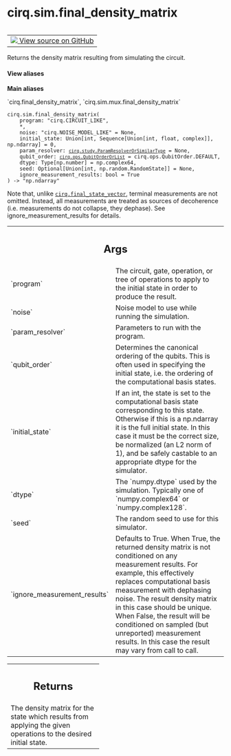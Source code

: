 <div itemscope itemtype="http://developers.google.com/ReferenceObject">
<meta itemprop="name" content="cirq.sim.final_density_matrix" />
<meta itemprop="path" content="Stable" />
</div>

# cirq.sim.final_density_matrix

<!-- Insert buttons and diff -->

<table class="tfo-notebook-buttons tfo-api" align="left">

<td>
  <a target="_blank" href="https://github.com/quantumlib/cirq/tree/master/cirq/sim/mux.py">
    <img src="https://www.tensorflow.org/images/GitHub-Mark-32px.png" />
    View source on GitHub
  </a>
</td>
</table>



Returns the density matrix resulting from simulating the circuit.

<section class="expandable">
  <h4 class="showalways">View aliases</h4>
  <p>
<b>Main aliases</b>
<p>`cirq.final_density_matrix`, `cirq.sim.mux.final_density_matrix`</p>
</p>
</section>

<pre class="devsite-click-to-copy prettyprint lang-py tfo-signature-link">
<code>cirq.sim.final_density_matrix(
    program: "cirq.CIRCUIT_LIKE",
    *,
    noise: "cirq.NOISE_MODEL_LIKE" = None,
    initial_state: Union[int, Sequence[Union[int, float, complex]], np.ndarray] = 0,
    param_resolver: <a href="../../cirq/study/ParamResolverOrSimilarType.md"><code>cirq.study.ParamResolverOrSimilarType</code></a> = None,
    qubit_order: <a href="../../cirq/ops/QubitOrderOrList.md"><code>cirq.ops.QubitOrderOrList</code></a> = cirq.ops.QubitOrder.DEFAULT,
    dtype: Type[np.number] = np.complex64,
    seed: Optional[Union[int, np.random.RandomState]] = None,
    ignore_measurement_results: bool = True
) -> "np.ndarray"
</code></pre>



<!-- Placeholder for "Used in" -->

Note that, unlike <a href="../../cirq/sim/final_state_vector.md"><code>cirq.final_state_vector</code></a>, terminal measurements
are not omitted. Instead, all measurements are treated as sources
of decoherence (i.e. measurements do not collapse, they dephase). See
ignore_measurement_results for details.

<!-- Tabular view -->
 <table class="responsive fixed orange">
<colgroup><col width="214px"><col></colgroup>
<tr><th colspan="2"><h2 class="add-link">Args</h2></th></tr>

<tr>
<td>
`program`
</td>
<td>
The circuit, gate, operation, or tree of operations
to apply to the initial state in order to produce the result.
</td>
</tr><tr>
<td>
`noise`
</td>
<td>
Noise model to use while running the simulation.
</td>
</tr><tr>
<td>
`param_resolver`
</td>
<td>
Parameters to run with the program.
</td>
</tr><tr>
<td>
`qubit_order`
</td>
<td>
Determines the canonical ordering of the qubits. This
is often used in specifying the initial state, i.e. the
ordering of the computational basis states.
</td>
</tr><tr>
<td>
`initial_state`
</td>
<td>
If an int, the state is set to the computational
basis state corresponding to this state. Otherwise  if this
is a np.ndarray it is the full initial state. In this case it
must be the correct size, be normalized (an L2 norm of 1), and
be safely castable to an appropriate dtype for the simulator.
</td>
</tr><tr>
<td>
`dtype`
</td>
<td>
The `numpy.dtype` used by the simulation. Typically one of
`numpy.complex64` or `numpy.complex128`.
</td>
</tr><tr>
<td>
`seed`
</td>
<td>
The random seed to use for this simulator.
</td>
</tr><tr>
<td>
`ignore_measurement_results`
</td>
<td>
Defaults to True. When True, the returned
density matrix is not conditioned on any measurement results.
For example, this effectively replaces computational basis
measurement with dephasing noise. The result density matrix in this
case should be unique. When False, the result will be conditioned on
sampled (but unreported) measurement results. In this case the
result may vary from call to call.
</td>
</tr>
</table>



<!-- Tabular view -->
 <table class="responsive fixed orange">
<colgroup><col width="214px"><col></colgroup>
<tr><th colspan="2"><h2 class="add-link">Returns</h2></th></tr>
<tr class="alt">
<td colspan="2">
The density matrix for the state which results from applying the given
operations to the desired initial state.
</td>
</tr>

</table>

